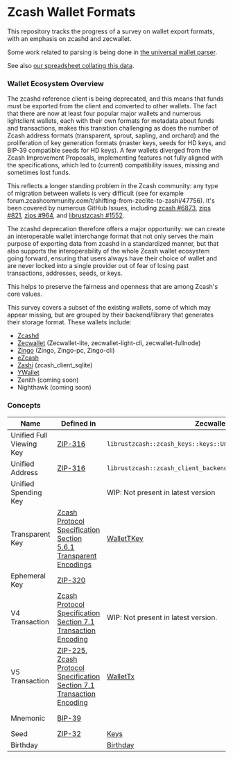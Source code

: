 # Zcash Wallet Formats

This repository tracks the progress of a survey on wallet export formats, with an emphasis on zcashd and zecwallet.

Some work related to parsing is being done in [the universal wallet parser](https://github.com/dorianvp/uzw-parser).

See also [our spreadsheet collating this data](https://docs.google.com/spreadsheets/d/1MdahX4igppx7a4BdrcO5TGB2-mO1EtXrlKssypfEHUQ/edit?gid=0#gid=0).

### Wallet Ecosystem Overview

The zcashd reference client is being deprecated, and this means that funds must be exported from the client and converted to other wallets.
The fact that there are now at least four popular major wallets and numerous lightclient wallets, each with their own formats for metadata about funds and transactions,
makes this transition challenging as does the number of Zcash address formats (transparent, sprout, sapling, and orchard)
and the proliferation of key generation formats (master keys, seeds for HD keys, and BIP-39 compatible seeds for HD keys).
A few wallets diverged from the Zcash Improvement Proposals, implementing features not fully aligned with the specifications,
which led to (current) compatibility issues, missing and sometimes lost funds.

This reflects a longer standing problem in the Zcash community: any type of migration between wallets is very difficult
(see for example forum.zcashcommunity.com/t/shifting-from-zeclite-to-zashi/47756). It's been covered by numerous GitHub Issues,
including [zcash #6873](https://github.com/zcash/zcash/issues/6873), [zips #821](https://github.com/zcash/zips/issues/821),
[zips #964](https://github.com/zcash/zips/issues/964), and [librustzcash #1552](https://github.com/zcash/librustzcash/issues/1552).

The zcashd deprecation therefore offers a major opportunity: we can create an interoperable wallet interchange format that not only serves the main purpose
of exporting data from zcashd in a standardized manner, but that also supports the interoperability of the whole Zcash wallet ecosystem going forward, ensuring
that users always have their choice of wallet and are never locked into a single provider out of fear of losing past transactions, addresses, seeds, or keys.

This helps to preserve the fairness and openness that are among Zcash's core values.

This survey covers a subset of the existing wallets, some of which may appear missing, but are grouped by their
backend/library that generates their storage format. These wallets include:

- [Zcashd](./zcashd/README.md)
- [Zecwallet](./zecwallet/README.md) (Zecwallet-lite, zecwallet-light-cli, zecwallet-fullnode)
- [Zingo](./zingo/README.md) (Zingo, Zingo-pc, Zingo-cli)
- [eZcash](./ezcash/README.md)
- [Zashi](./zashi/README.md) (zcash_client_sqlite)
- [YWallet](./ywallet/README.md)
- Zenith (coming soon)
- Nighthawk (coming soon)

### Concepts

| Name                     | Defined in                                                                                                                                                           | Zecwallet                                                     | Zcashd                                                                          | Zingo                                                         | eZcash                                                              | Zashi | Ywallet |
| ------------------------ | -------------------------------------------------------------------------------------------------------------------------------------------------------------------- | ------------------------------------------------------------- | ------------------------------------------------------------------------------- | ------------------------------------------------------------- | ------------------------------------------------------------------- | ----- | ------- |
| Unified Full Viewing Key | [ZIP-316](https://zips.z.cash/zip-0316)                                                                                                                              | `librustzcash::zcash_keys::keys::UnifiedFullViewingKey`       | [UFVK](./zcashd/README.md#encode)                                               | `librustzcash::zcash_keys::UnifiedFullViewingKey`             | [UnifiedViewingKey](./ezcash/README.md)                             |       |         |
| Unified Address          | [ZIP-316](https://zips.z.cash/zip-0316)                                                                                                                              | `librustzcash::zcash_client_backend::address::UnifiedAddress` |                                                                                 | `librustzcash::zcash_client_backend::address::UnifiedAddress` |                                                                     |       |         |
| Unified Spending Key     |                                                                                                                                                                      | WIP: Not present in latest version                            | [ZcashdUnifiedAddressMetadata](./zcashd/README.md#ZcashdUnifiedAddressMetadata) | `librustzcash::zcash_keys::UnifiedSpendingKey`                |                                                                     |       |         |
| Transparent Key          | [Zcash Protocol Specification Section 5.6.1 Transparent Encodings](https://zips.z.cash/protocol/protocol-dark.pdf#transparentencodings)                              | [WalletTKey](./zecwallet/README.md#wallettkey)                |                                                                                 | TransparentAddressId                                          |                                                                     |       |         |
| Ephemeral Key            | [ZIP-320](https://zips.z.cash/zip-0320)                                                                                                                              |                                                               |                                                                                 |                                                               |                                                                     |       |         |
| V4 Transaction           | [Zcash Protocol Specification Section 7.1 Transaction Encoding](https://zips.z.cash/protocol/protocol-dark.pdf#txnencoding)                                          | WIP: Not present in latest version.                           | [CTransaction](./zcashd/README.md#ctransaction)                                 | `librustzcash::zcash_primitives::Transaction`                 |                                                                     |       |         |
| V5 Transaction           | [ZIP-225](https://zips.z.cash/zip-0225), [Zcash Protocol Specification Section 7.1 Transaction Encoding](https://zips.z.cash/protocol/protocol-dark.pdf#txnencoding) | [WalletTx](./zecwallet/README.md#wallettx)                    | [CTransaction](./zcashd/README.md#ctransaction)                                 | `librustzcash::zcash_primitives::Transaction`                 |                                                                     |       |         |
| Mnemonic                 | [BIP-39](https://github.com/bitcoin/bips/blob/master/bip-0039.mediawiki)                                                                                             |                                                               | [MnemonicSeed](./zcashd/README.md#mnemonicseed)                                 |                                                               | [Mnemonic](./ezcash/README.md), [Bip39Mnemonic](./ezcash/README.md) |       |         |
| Seed                     | [ZIP-32](https://zips.z.cash/zip-0032)                                                                                                                               | [Keys](./zecwallet/README.md#keys)                            | [RawHDSeed](./zcashd/README.md#rawhdseed)                                       |                                                               |                                                                     |       |         |
| Birthday                 |                                                                                                                                                                      | [Birthday](./zecwallet/README.md#birthday)                    | [CKeyMetadata](./zcashd/README.md#ckeymetadata)                                 | [Birthday](./zingo/README.md#birthday)                        | [BirthdayHeight](./ezcash/README.md#birthdayheight)                 |       |         |
